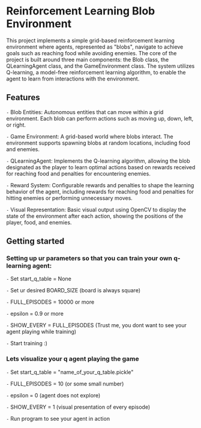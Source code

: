 # Reinforcement Learning Blob Environment




This project implements a simple grid-based reinforcement learning environment where agents, represented as "blobs", navigate to achieve goals such as reaching food while avoiding enemies.
The core of the project is built around three main components: the Blob class, the QLearningAgent class, and the GameEnvironment class. The system utilizes Q-learning, a model-free reinforcement learning algorithm, to enable the agent to learn from interactions with the environment.

## Features

`-` Blob Entities: Autonomous entities that can move within a grid environment. Each blob can perform actions such as moving up, down, left, or right.

`-` Game Environment: A grid-based world where blobs interact. The environment supports spawning blobs at random locations, including food and enemies.

`-` QLearningAgent: Implements the Q-learning algorithm, allowing the blob designated as the player to learn optimal actions based on rewards received for reaching food and penalties for encountering enemies.

`-` Reward System: Configurable rewards and penalties to shape the learning behavior of the agent, including rewards for reaching food and penalties for hitting enemies or performing unnecessary moves.

`-` Visual Representation: Basic visual output using OpenCV to display the state of the environment after each action, showing the positions of the player, food, and enemies.

## Getting started

### Setting up ur parameters so that you can train your own q-learning agent:

`-` Set start_q_table = None

`-` Set ur desired BOARD_SIZE (board is always square)

`-` FULL_EPISODES = 10000 or more

`-` epsilon = 0.9 or more

`-` SHOW_EVERY = FULL_EPISODES (Trust me, you dont want to see your agent playing while training)

`-` Start training :)

### Lets visualize your q agent playing the game

`-` Set start_q_table = "name_of_your_q_table.pickle"

`-` FULL_EPISODES = 10 (or some small number)

`-` epsilon = 0 (agent does not explore)

`-` SHOW_EVERY = 1 (visual presentation of every episode)

`-` Run program to see your agent in action
